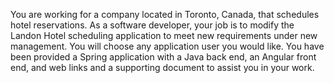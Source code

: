 You are working for a company located in Toronto, Canada, that schedules hotel reservations. As a software developer, your job is to modify the Landon Hotel scheduling application to meet new requirements under new management. You will choose any application user you would like.
You have been provided a Spring application with a Java back end, an Angular front end, and web links and a supporting document to assist you in your work.
